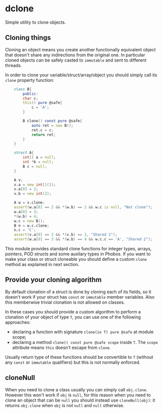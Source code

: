 # dclone
Simple utility to clone objects.

## Cloning things
Cloning an object means you create another functionally equivalent object that doesn't share any indirections from the original one. In particular cloned objects can be safely casted to `immutable` and sent to different threads.

In order to clone your variable/struct/array/object you should simply call its `clone` property function:

```d
    class B{
        public:
        char c;
        this() pure @safe{
            c = 'A';
        }

        B clone() const pure @safe{
            auto ret = new B();
            ret.c = c;
            return ret;
        }
    }

    struct A{
        int[] a = null;
        int *b = null;
        B c = null;
    }

    A v;
    v.a = new int[](1);
    v.a[0] = 2;
    v.b = new int(2);

    A w = v.clone;
    assert(w.a[0] == 2 && *(w.b) == 2 && w.c is null, "Not clone");
    w.a[0] = 3;
    *(w.b) = 4;
    w.c = new B();
    B n = w.c.clone;
    n.c = 'C';
    assert(v.a[0] == 2 && *(v.b) == 2, "Shared 1");
    assert(w.a[0] == 3 && *(w.b) == 4 && w.c.c == 'A', "Shared 2");
```

This module provides standard clone functions for integer types, arrays, pointers, POD structs and some auxilary types in Phobos. If you want to make your class or struct cloneable you should define a custom `clone` method as explained in next section.

## Provide your cloning algorithm
By default clonation of a struct is done by cloning each of its fields, so it doesn't work if your struct has `const` or `immutable` member variables. Also this memberwise trivial clonation is not allowed on classes.

In these cases you should provide a custom algorithm to perform a clonation of your object of type `T`, you can use one of the following approaches:

 - declaring a function with signature `clone(in T) pure @safe` at module scope;
 - declaring a method `clone() const pure @safe scope` inside `T`. The `scope` attribute means `this` doesn't escape from `clone`.

Usually return type of these functions should be convertible to `T` (without any `const` or `immutable` qualifiers) but this is not normally enforced.

## cloneNull
When you need to clone a class usually you can simply call `obj.clone`. However this won't work if `obj` is `null`, for this reason when you need to clone an object that can be `null` you should instead use `cloneNull(obj)`: it returns `obj.clone` when `obj` is not `null` and `null` otherwise.
